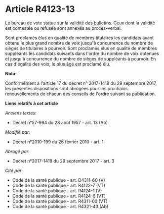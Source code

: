 # Article R4123-13

Le bureau de vote statue sur la validité des bulletins. Ceux dont la validité est contestée ou refusée sont annexés au
procès-verbal.

Sont proclamés élus en qualité de membres titulaires les candidats ayant obtenu le plus grand nombre de voix jusqu'à
concurrence du nombre de sièges de titulaires à pourvoir. Sont proclamés élus en qualité de membres suppléants les candidats
suivants dans l'ordre du nombre de voix obtenues et jusqu'à concurrence du nombre de sièges de suppléants à pourvoir. En cas
d'égalité des voix, le plus âgé est proclamé élu.

**Nota:**

Conformément à l'article 17 du décret n° 2017-1418 du 29 septembre 2017, les présentes dispositions sont abrogées pour les
prochains renouvellements de chacun des conseils de l'ordre suivant sa publication.

**Liens relatifs à cet article**

_Anciens textes_:

  - Décret n°57-994 du 28 août 1957 - art. 13 (Ab)

_Modifié par_:

  - Décret n°2010-199 du 26 février 2010 - art. 1

_Abrogé par_:

  - Décret n°2017-1418 du 29 septembre 2017 - art. 3

_Cité par_:

  - Code de la santé publique - art. D4311-60 (V)
  - Code de la santé publique - art. R4122-7 (VT)
  - Code de la santé publique - art. R4124-1 (V)
  - Code de la santé publique - art. R4124-6 (VT)
  - Code de la santé publique - art. R4311-60 (VT)
  - Code de la santé publique - art. R4321-43 (Ab)
